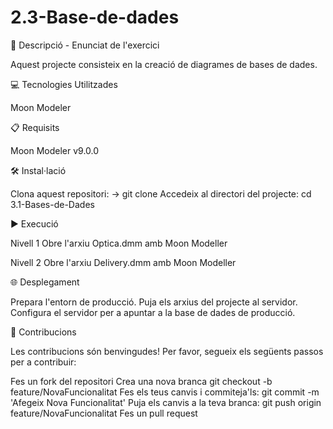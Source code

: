 # 2.3-Base-de-dades


📄 Descripció - Enunciat de l'exercici

Aquest projecte consisteix en la creació de diagrames de bases de dades.


💻 Tecnologies Utilitzades

Moon Modeler

📋 Requisits

Moon Modeler v9.0.0

🛠️ Instal·lació

Clona aquest repositori: -> git clone
Accedeix al directori del projecte:   cd 3.1-Bases-de-Dades

▶️ Execució

Nivell 1
  Obre l'arxiu Optica.dmm amb Moon Modeller

Nivell 2
  Obre l'arxiu Delivery.dmm amb Moon Modeller

🌐 Desplegament

Prepara l'entorn de producció.
Puja els arxius del projecte al servidor.
Configura el servidor per a apuntar a la base de dades de producció.

🤝 Contribucions

Les contribucions són benvingudes! Per favor, segueix els següents passos per a contribuir:

Fes un fork del repositori
Crea una nova branca   git checkout -b feature/NovaFuncionalitat
Fes els teus canvis i commiteja'ls:   git commit -m 'Afegeix Nova Funcionalitat'
Puja els canvis a la teva branca:   git push origin feature/NovaFuncionalitat
Fes un pull request

